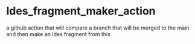 # ldes_fragment_maker_action
a github action that will compare a branch that will be merged to the main and then make an ldes fragment from this
